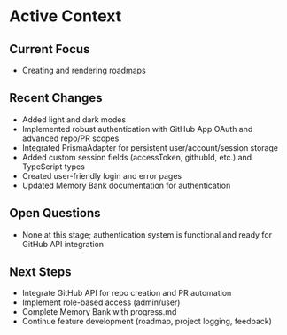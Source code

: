 # Active Context

## Current Focus
- Creating and rendering roadmaps

## Recent Changes
- Added light and dark modes
- Implemented robust authentication with GitHub App OAuth and advanced repo/PR scopes
- Integrated PrismaAdapter for persistent user/account/session storage
- Added custom session fields (accessToken, githubId, etc.) and TypeScript types
- Created user-friendly login and error pages
- Updated Memory Bank documentation for authentication

## Open Questions
- None at this stage; authentication system is functional and ready for GitHub API integration

## Next Steps
- Integrate GitHub API for repo creation and PR automation
- Implement role-based access (admin/user)
- Complete Memory Bank with progress.md
- Continue feature development (roadmap, project logging, feedback)
